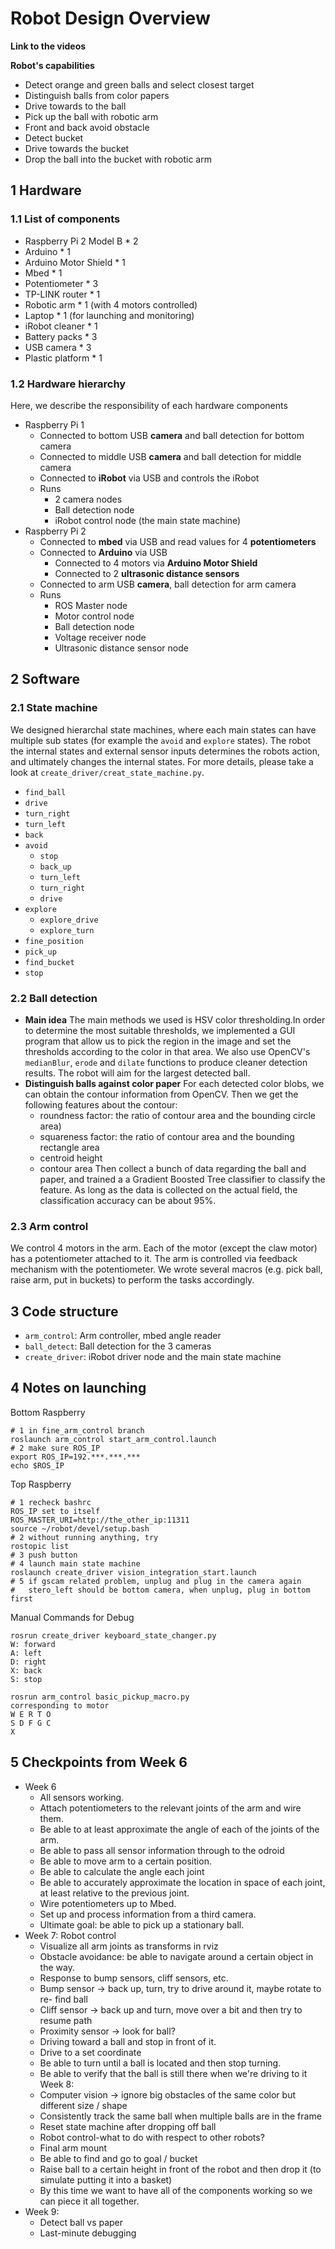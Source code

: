 # Robot Design Overview
**Link to the videos**

**Robot's capabilities**

- Detect orange and green balls and select closest target
- Distinguish balls from color papers
- Drive towards to the ball
- Pick up the ball with robotic arm
- Front and back avoid obstacle
- Detect bucket
- Drive towards the bucket
- Drop the ball into the bucket with robotic arm

## 1 Hardware

### 1.1 List of components

- Raspberry Pi 2 Model B * 2
- Arduino * 1
- Arduino Motor Shield * 1
- Mbed * 1
- Potentiometer * 3
- TP-LINK router * 1
- Robotic arm * 1 (with 4 motors controlled)
- Laptop * 1 (for launching and monitoring)
- iRobot cleaner * 1
- Battery packs * 3
- USB camera * 3
- Plastic platform * 1

### 1.2 Hardware hierarchy

Here, we describe the responsibility of each hardware components

- Raspberry Pi 1
    - Connected to bottom USB **camera** and ball detection for bottom camera
    - Connected to middle USB **camera** and ball detection for middle camera
    - Connected to **iRobot** via USB and controls the iRobot
    - Runs
        - 2 camera nodes
        - Ball detection node
        - iRobot control node (the main state machine)
- Raspberry Pi 2
    - Connected to **mbed** via USB and read values for 4 **potentiometers**
    - Connected to **Arduino** via USB
        - Connected to 4 motors via **Arduino Motor Shield**
        - Connected to 2 **ultrasonic distance sensors**
    - Connected to arm USB **camera**, ball detection for arm camera
    - Runs
        - ROS Master node
        - Motor control node
        - Ball detection node
        - Voltage receiver node
        - Ultrasonic distance sensor node

## 2 Software

### 2.1 State machine
We designed hierarchal state machines, where each main states can have multiple
sub states (for example the `avoid` and `explore` states). The robot the
internal states and external sensor inputs determines the robots action, and
ultimately changes the internal states. For more details, please take a look
at `create_driver/creat_state_machine.py`.

- `find_ball`
- `drive`
- `turn_right`
- `turn_left`
- `back`
- `avoid`
    - `stop`
    - `back_up`
    - `turn_left`
    - `turn_right`
    - `drive`
- `explore`
    - `explore_drive`
    - `explore_turn`
- `fine_position`
- `pick_up`
- `find_bucket`
- `stop`

### 2.2 Ball detection
- **Main idea**
  The main methods we used is HSV color thresholding.In order to determine the
  most suitable thresholds, we implemented a GUI program that allow us to pick
  the region in the image and set the thresholds according to the color in that
  area. We also use OpenCV's `medianBlur`, `erode` and `dilate` functions to
  produce cleaner detection results. The robot will aim for the largest
  detected ball.
- **Distinguish balls against color paper**
  For each detected color blobs, we can obtain the contour information from
  OpenCV. Then we get the following features about the contour:
    - roundness factor: the ratio of contour area and the bounding circle area)
    - squareness factor: the ratio of contour area and the bounding rectangle
                         area
    - centroid height
    - contour area
  Then collect a bunch of data regarding the ball and paper, and trained a
  a Gradient Boosted Tree classifier to classify the feature. As long as the
  data is collected on the actual field, the classification accuracy can be
  about 95%.

### 2.3 Arm control
We control 4 motors in the arm. Each of the motor (except the claw motor) has a
potentiometer attached to it. The arm is controlled via feedback mechanism with
the potentiometer. We wrote several macros (e.g. pick ball, raise arm, put
in buckets) to perform the tasks accordingly.

## 3 Code structure

- `arm_control`: Arm controller, mbed angle reader
- `ball_detect`: Ball detection for the 3 cameras
- `create_driver`: iRobot driver node and the main state machine

## 4 Notes on launching

Bottom Raspberry

    # 1 in fine_arm_control branch
    roslaunch arm_control start_arm_control.launch
    # 2 make sure ROS_IP
    export ROS_IP=192.***.***.***
    echo $ROS_IP

Top Raspberry

    # 1 recheck bashrc
    ROS_IP set to itself
    ROS_MASTER_URI=http://the_other_ip:11311
    source ~/robot/devel/setup.bash
    # 2 without running anything, try
    rostopic list
    # 3 push button
    # 4 launch main state machine
    roslaunch create_driver vision_integration_start.launch
    # 5 if gscam related problem, unplug and plug in the camera again
    #   stero_left should be bottom camera, when unplug, plug in bottom first


Manual Commands for Debug

    rosrun create_driver keyboard_state_changer.py
    W: forward
    A: left
    D: right
    X: back
    S: stop

    rosrun arm_control basic_pickup_macro.py
    corresponding to motor
    W E R T O
    S D F G C
    X

## 5 Checkpoints from Week 6

- Week 6
    - All sensors working.
    - Attach potentiometers to the relevant joints of the arm and wire them.
    - Be able to at least approximate the angle of each of the joints of the arm.
    - Be able to pass all sensor information through to the odroid
    - Be able to move arm to a certain position.
    - Be able to calculate the angle each joint
    - Be able to accurately approximate the location in space of each joint,
      at least relative to the previous joint.
    - Wire potentiometers up to Mbed.
    - Set up and process information from a third camera.
    - Ultimate goal: be able to pick up a stationary ball.
- Week 7: Robot control
    - Visualize all arm joints as transforms in rviz
    - Obstacle avoidance: be able to navigate around a certain object in the way.
    - Response to bump sensors, cliff sensors, etc.
    - Bump sensor -> back up, turn, try to drive around it, maybe rotate to re-
      find ball
    - Cliff sensor -> back up and turn, move over a bit and then try to resume
      path
    - Proximity sensor -> look for ball?
    - Driving toward a ball and stop in front of it.
    - Drive to a set coordinate
    - Be able to turn until a ball is located and then stop turning.
    - Be able to verify that the ball is still there when we're driving to it
Week 8:
    - Computer vision -> ignore big obstacles of the same color but different
      size / shape
    - Consistently track the same ball when multiple balls are in the frame
    - Reset state machine after dropping off ball
    - Robot control-what to do with respect to other robots?
    - Final arm mount
    - Be able to find and go to goal / bucket
    - Raise ball to a certain height in front of the robot and then drop it (to
      simulate putting it into a basket)
    - By this time we want to have all of the components working so we can piece
      it all together.
- Week 9:
    - Detect ball vs paper
    - Last-minute debugging

